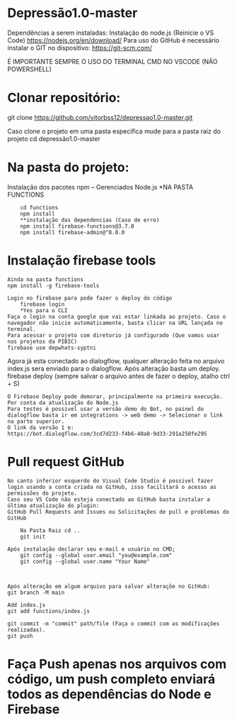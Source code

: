 # Depressão1.0-master

Dependências a serem instaladas:
Instalação do node.js (Reinicie o VS Code)
	https://nodejs.org/en/download/
Para uso do GitHub é necessário instalar o GIT no dispositivo:
        https://git-scm.com/

É IMPORTANTE SEMPRE O USO DO TERMINAL CMD NO VSCODE (NÃO POWERSHELL)

# Clonar repositório:
git clone https://github.com/vitorbss12/depressao1.0-master.git

Caso clone o projeto em uma pasta especifica mude para a pasta raiz do projeto
    cd depressão1.0-master

# Na pasta do projeto:
Instalação dos pacotes npm – Gerenciados Node.js *NA PASTA FUNCTIONS
        
        cd functions
        npm install
        **instalação das dependencias (Caso de erro)
	    npm install firebase-functions@3.7.0
	    npm install firebase-admin@^8.0.0

# Instalação firebase tools

    Ainda na pasta functions
    npm install -g firebase-tools

    Login no firebase para pode fazer o deploy do código
        firebase login
        *Yes para o CLI
    Faça o login na conta google que vai estar linkada ao projeto. Caso o navegador não inicie automaticamente, basta clicar na URL lançada no terminal.
    Para acessar o projeto com diretorio já configurado (Que vamos usar nos projetos da PIBIC)
	firebase use depwhats-syptni
 
Agora já esta conectado ao dialogflow, qualquer alteração feita no arquivo index.js sera enviado para o dialogflow. Após alteração basta um deploy.
	firebase deploy (sempre salvar o arquivo antes de fazer o deploy, atalho ctrl + S)

    O Firebase Deploy pode demorar, principalmente na primeira execução. Por conta da atualização do Node.js
    Para testes é possivel usar a versão demo do Bot, no painel do dialogflow basta ir em integrations -> web demo -> Selecionar o link na parte superior.
    O link da versão 1 e:
    https://bot.dialogflow.com/3cd7d233-f4b6-40a8-9d33-291a250fe295

# Pull request GitHub
    No canto inferior esquerdo do Visual Code Studio é possivel fazer login usando a conta criada no GitHub, isso facilitará o acesso as permissões do projeto. 
    Caso seu VS Code não esteja conectado ao GitHub basta instalar a última atualização do plugin:
    GitHub Pull Requests and Issues ou Solicitações de pull e problemas do GitHub

        Na Pasta Raiz cd ..
        git init

    Após instalação declarar seu e-mail e usuário no CMD;
        git config --global user.email "you@example.com"
        git config --global user.name "Your Name"

    

    Após alteração em algum arquivo para salvar alteraçõe no GitHub:
    git branch -M main

    Add index.js
    git add functions/index.js

    git commit -m "commit" path/file (Faça o commit com as modificações realizadas).
    git push

# Faça Push apenas nos arquivos com código, um push completo enviará todos as dependências do Node e Firebase